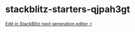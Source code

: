 # stackblitz-starters-qjpah3gt

[Edit in StackBlitz next generation editor ⚡️](https://stackblitz.com/~/github.com/demarcok/stackblitz-starters-qjpah3gt)